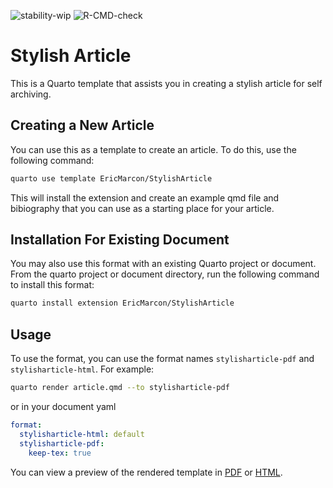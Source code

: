 ![stability-wip](https://img.shields.io/badge/stability-work_in_progress-lightgrey.svg)
![R-CMD-check](https://github.com/EricMarcon/divent/workflows/R-CMD-check/badge.svg)

# Stylish Article

This is a Quarto template that assists you in creating a stylish article for self archiving.

## Creating a New Article

You can use this as a template to create an article. To do this, use the following command:

```bash
quarto use template EricMarcon/StylishArticle
```

This will install the extension and create an example qmd file and bibiography that you can use as a starting place for your article.

## Installation For Existing Document

You may also use this format with an existing Quarto project or document. From the quarto project or document directory, run the following command to install this format:

```bash
quarto install extension EricMarcon/StylishArticle
```

## Usage

To use the format, you can use the format names `stylisharticle-pdf` and `stylisharticle-html`. For example:

```bash
quarto render article.qmd --to stylisharticle-pdf
```

or in your document yaml

```yaml
format:
  stylisharticle-html: default
  stylisharticle-pdf:
    keep-tex: true    
```

You can view a preview of the rendered template in [PDF](https://EricMarcon.github.io/StylishArticle) or [HTML](https://ericmarcon.github.io/StylishArticle/template.html).
